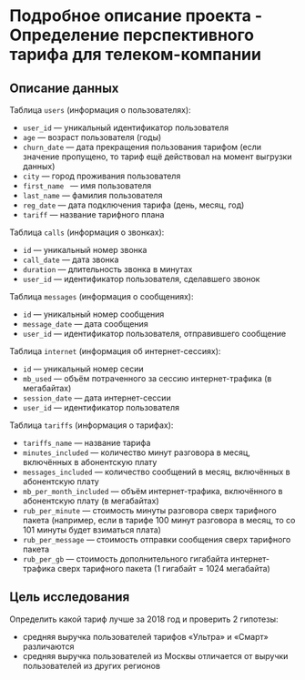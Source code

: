 # Подробное описание проекта - Определение перспективного тарифа для телеком-компании

## Описание данных

Таблица `users` (информация о пользователях):

  * `user_id` — уникальный идентификатор пользователя
  * `age` — возраст пользователя (годы)
  * `churn_date` — дата прекращения пользования тарифом (если значение пропущено, то тариф ещё действовал на момент выгрузки данных)
  * `city` — город проживания пользователя
  * `first_name ` — имя пользователя
  * `last_name` — фамилия пользователя
  * `reg_date` — дата подключения тарифа (день, месяц, год)
  * `tariff` — название тарифного плана

Таблица `calls` (информация о звонках):

  * `id` — уникальный номер звонка
  * `call_date` — дата звонка
  * `duration` — длительность звонка в минутах
  * `user_id` — идентификатор пользователя, сделавшего звонок
  
  Таблица `messages` (информация о сообщениях):
  
  * `id` — уникальный номер сообщения
  * `message_date` — дата сообщения
  * `user_id` — идентификатор пользователя, отправившего сообщение

Таблица `internet` (информация об интернет-сессиях):

  * `id` — уникальный номер сесии
  * `mb_used` — объём потраченного за сессию интернет-трафика (в мегабайтах)
  * `session_date` — дата интернет-сессии
  * `user_id` — идентификатор пользователя
  
Таблица `tariffs` (информация о тарифах):

  * `tariffs_name` — название тарифа
  * `minutes_included` — количество минут разговора в месяц, включённых в абонентскую плату
  * `messages_included` — количество сообщений в месяц, включённых в абонентскую плату
  * `mb_per_month_included` — объём интернет-трафика, включённого в абонентскую плату (в мегабайтах)
  * `rub_per_minute` — стоимость минуты разговора сверх тарифного пакета (например, если в тарифе 100 минут разговора в месяц, то со 101 минуты будет взиматься плата)
  * `rub_per_message` — стоимость отправки сообщения сверх тарифного пакета
  * `rub_per_gb` — стоимость дополнительного гигабайта интернет-трафика сверх тарифного пакета (1 гигабайт = 1024 мегабайта)
  
## Цель исследования

Определить какой тариф лучше за 2018 год и проверить 2 гипотезы:

  * средняя выручка пользователей тарифов «Ультра» и «Смарт» различаются
  * средняя выручка пользователей из Москвы отличается от выручки пользователей из других регионов
